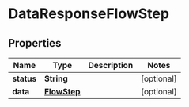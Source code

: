 

# DataResponseFlowStep


## Properties

| Name | Type | Description | Notes |
|------------ | ------------- | ------------- | -------------|
|**status** | **String** |  |  [optional] |
|**data** | [**FlowStep**](FlowStep.md) |  |  [optional] |



